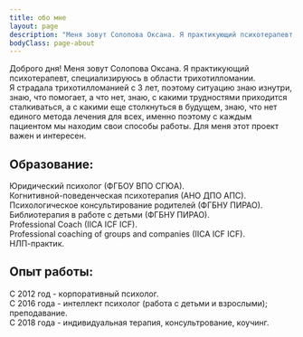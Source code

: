 ```yaml
---
title: обо мне
layout: page
description: "Меня зовут Солопова Оксана. Я практикующий психотерапевт, специализируюсь в области трихотилломании"
bodyClass: page-about
---
```


Доброго дня! Меня зовут Солопова Оксана. Я практикующий психотерапевт, специализируюсь в области трихотилломании.     
Я страдала трихотилломанией с 3 лет, поэтому ситуацию знаю изнутри, знаю, что помогает, а что нет, знаю, с какими трудностями приходится сталкиваться, а с какими еще столкнуться в будущем, знаю, что нет единого метода лечения для всех, именно поэтому с каждым пациентом мы находим свои способы работы.
Для меня этот проект важен и интересен.    
 
## Образование:   
Юридический психолог (ФГБОУ ВПО СГЮА).  
Когнитивной-поведенческая психотерапия (АНО ДПО АПС).  
Психологическое консультирование родителей (ФГБНУ ПИРАО).  
Библиотерапия в работе с детьми (ФГБНУ ПИРАО).  
Professional Coach (IICA ICF ICF).  
Professional coaching of groups and companies (IICA ICF ICF).  
НЛП-практик. 

## Опыт работы:   
С 2012 год - корпоративный психолог.  
С 2016 года - интеллект психолог (работа с детьми и взрослыми); преподавание.  
С 2018 года - индивидуальная терапия, консультрование, коучинг.   


